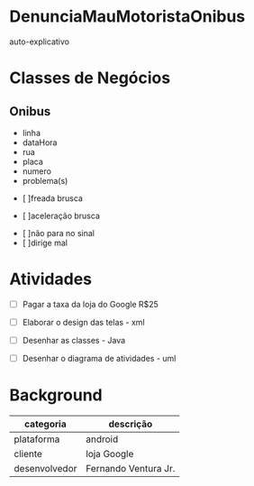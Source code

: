 # DenunciaMauMotoristaOnibus
auto-explicativo

# Classes de Negócios
## Onibus
* linha
* dataHora
* rua
* placa
* numero
* problema(s)
+ [ ]freada brusca
* [ ]aceleração brusca
- [ ]não para no sinal
- [ ]dirige mal

# Atividades
- [ ] Pagar a taxa da loja do Google R$25
- [ ] Elaborar o design das telas - xml
- [ ] Desenhar as classes - Java
- [ ] Desenhar o diagrama de atividades - uml


# Background
| categoria     | descrição            |
|---------------|----------------------|
| plataforma    | android              |
| cliente       | loja Google          |
| desenvolvedor | Fernando Ventura Jr. |
